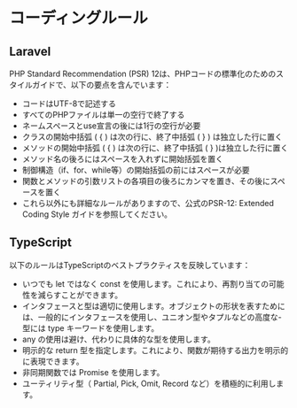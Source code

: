 # コーディングルール

## Laravel
PHP Standard Recommendation (PSR) 12は、PHPコードの標準化のためのスタイルガイドで、以下の要点を含んでいます：

- コードはUTF-8で記述する
- すべてのPHPファイルは単一の空行で終了する
- ネームスペースとuse宣言の後には1行の空行が必要
- クラスの開始中括弧 ( { ) は次の行に、終了中括弧 ( } ) は独立した行に置く
- メソッドの開始中括弧 ( { ) は次の行に、終了中括弧 ( } )は独立した行に置く
- メソッド名の後ろにはスペースを入れずに開始括弧を置く
- 制御構造（if、for、while等）の開始括弧の前にはスペースが必要
- 関数とメソッドの引数リストの各項目の後ろにカンマを置き、その後にスペースを置く
- これら以外にも詳細なルールがありますので、公式のPSR-12: Extended Coding Style ガイドを参照してください。

## TypeScript
以下のルールはTypeScriptのベストプラクティスを反映しています：

- いつでも let ではなく const を使用します。これにより、再割り当ての可能性を減らすことができます。
- インタフェースと型は適切に使用します。オブジェクトの形状を表すためには、一般的にインタフェースを使用し、ユニオン型やタプルなどの高度な- 型には type キーワードを使用します。
- any の使用は避け、代わりに具体的な型を使用します。
- 明示的な return 型を指定します。これにより、関数が期待する出力を明示的に表現できます。
- 非同期関数では Promise を使用します。
- ユーティリティ型（ Partial, Pick, Omit, Record など）を積極的に利用します。
